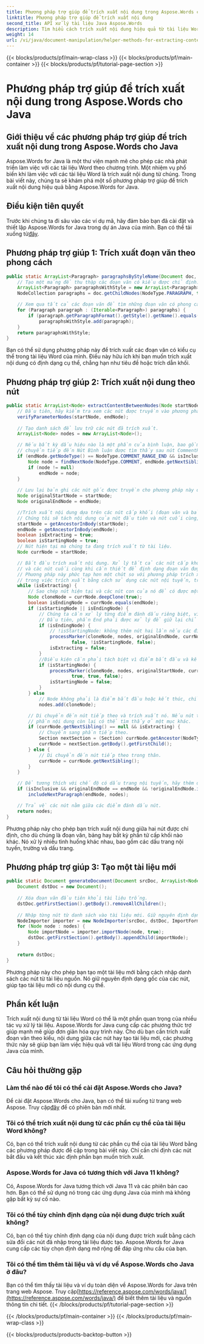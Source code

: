 ```yaml
---
title: Phương pháp trợ giúp để trích xuất nội dung trong Aspose.Words cho Java
linktitle: Phương pháp trợ giúp để trích xuất nội dung
second_title: API xử lý tài liệu Java Aspose.Words
description: Tìm hiểu cách trích xuất nội dung hiệu quả từ tài liệu Word bằng Aspose.Words for Java. Khám phá các phương pháp trợ giúp, định dạng tùy chỉnh và nhiều hơn nữa trong hướng dẫn toàn diện này.
weight: 14
url: /vi/java/document-manipulation/helper-methods-for-extracting-content/
---
```


{{< blocks/products/pf/main-wrap-class >}}
{{< blocks/products/pf/main-container >}}
{{< blocks/products/pf/tutorial-page-section >}}

# Phương pháp trợ giúp để trích xuất nội dung trong Aspose.Words cho Java


## Giới thiệu về các phương pháp trợ giúp để trích xuất nội dung trong Aspose.Words cho Java

Aspose.Words for Java là một thư viện mạnh mẽ cho phép các nhà phát triển làm việc với các tài liệu Word theo chương trình. Một nhiệm vụ phổ biến khi làm việc với các tài liệu Word là trích xuất nội dung từ chúng. Trong bài viết này, chúng ta sẽ khám phá một số phương pháp trợ giúp để trích xuất nội dung hiệu quả bằng Aspose.Words for Java.

## Điều kiện tiên quyết

Trước khi chúng ta đi sâu vào các ví dụ mã, hãy đảm bảo bạn đã cài đặt và thiết lập Aspose.Words for Java trong dự án Java của mình. Bạn có thể tải xuống từ[đây](https://releases.aspose.com/words/java/).

## Phương pháp trợ giúp 1: Trích xuất đoạn văn theo phong cách

```java
public static ArrayList<Paragraph> paragraphsByStyleName(Document doc, String styleName) {
    // Tạo một mảng để thu thập các đoạn văn có kiểu được chỉ định.
    ArrayList<Paragraph> paragraphsWithStyle = new ArrayList<Paragraph>();
    NodeCollection paragraphs = doc.getChildNodes(NodeType.PARAGRAPH, true);

    // Xem qua tất cả các đoạn văn để tìm những đoạn văn có phong cách được chỉ định.
    for (Paragraph paragraph : (Iterable<Paragraph>) paragraphs) {
        if (paragraph.getParagraphFormat().getStyle().getName().equals(styleName))
            paragraphsWithStyle.add(paragraph);
    }
    return paragraphsWithStyle;
}
```

Bạn có thể sử dụng phương pháp này để trích xuất các đoạn văn có kiểu cụ thể trong tài liệu Word của mình. Điều này hữu ích khi bạn muốn trích xuất nội dung có định dạng cụ thể, chẳng hạn như tiêu đề hoặc trích dẫn khối.

## Phương pháp trợ giúp 2: Trích xuất nội dung theo nút

```java
public static ArrayList<Node> extractContentBetweenNodes(Node startNode, Node endNode, boolean isInclusive) {
    // Đầu tiên, hãy kiểm tra xem các nút được truyền vào phương pháp này có hợp lệ để sử dụng hay không.
    verifyParameterNodes(startNode, endNode);
    
    // Tạo danh sách để lưu trữ các nút đã trích xuất.
    ArrayList<Node> nodes = new ArrayList<Node>();

    // Nếu bất kỳ dấu hiệu nào là một phần của bình luận, bao gồm cả bình luận đó, chúng ta cần di chuyển con trỏ
    // chuyển tiếp đến Nút Bình luận được tìm thấy sau nút CommentRangeEnd.
    if (endNode.getNodeType() == NodeType.COMMENT_RANGE_END && isInclusive) {
        Node node = findNextNode(NodeType.COMMENT, endNode.getNextSibling());
        if (node != null)
            endNode = node;
    }
    
    // Lưu lại bản ghi các nút gốc được truyền cho phương pháp này để phân tách các nút đánh dấu nếu cần.
    Node originalStartNode = startNode;
    Node originalEndNode = endNode;

    //Trích xuất nội dung dựa trên các nút cấp khối (đoạn văn và bảng). Duyệt qua các nút cha để tìm chúng.
    // Chúng tôi sẽ tách nội dung của nút đầu tiên và nút cuối cùng, tùy thuộc vào việc các nút đánh dấu có nằm trong dòng hay không.
    startNode = getAncestorInBody(startNode);
    endNode = getAncestorInBody(endNode);
    boolean isExtracting = true;
    boolean isStartingNode = true;
    // Nút hiện tại mà chúng ta đang trích xuất từ tài liệu.
    Node currNode = startNode;

    // Bắt đầu trích xuất nội dung. Xử lý tất cả các nút cấp khối và tách riêng nút đầu tiên
    // và các nút cuối cùng khi cần thiết để định dạng đoạn văn được giữ nguyên.
    // Phương pháp này phức tạp hơn một chút so với phương pháp trích xuất thông thường vì chúng ta cần phải phân tích
    // trong việc trích xuất bằng cách sử dụng các nút nội tuyến, trường, dấu trang, v.v. để làm cho nó hữu ích.
    while (isExtracting) {
        // Sao chép nút hiện tại và các nút con của nó để có được một bản sao.
        Node cloneNode = currNode.deepClone(true);
        boolean isEndingNode = currNode.equals(endNode);
        if (isStartingNode || isEndingNode) {
            // Chúng ta cần xử lý từng điểm đánh dấu riêng biệt, vì vậy hãy chuyển nó sang một phương pháp riêng biệt.
            // Đầu tiên, phần End phải được xử lý để giữ lại chỉ mục của nút.
            if (isEndingNode) {
                // !isStartingNode: không thêm nút hai lần nếu các điểm đánh dấu là cùng một nút.
                processMarker(cloneNode, nodes, originalEndNode, currNode, isInclusive,
                        false, !isStartingNode, false);
                isExtracting = false;
            }
            //Điều kiện cần phải tách biệt vì điểm bắt đầu và kết thúc ở cấp độ khối có thể là cùng một nút.
            if (isStartingNode) {
                processMarker(cloneNode, nodes, originalStartNode, currNode, isInclusive,
                        true, true, false);
                isStartingNode = false;
            }
        } else
            // Node không phải là điểm bắt đầu hoặc kết thúc, chỉ cần thêm bản sao vào danh sách.
            nodes.add(cloneNode);

        // Di chuyển đến nút tiếp theo và trích xuất nó. Nếu nút tiếp theo là null,
        // phần nội dung còn lại có thể tìm thấy ở một mục khác.
        if (currNode.getNextSibling() == null && isExtracting) {
            // Chuyển sang phần tiếp theo.
            Section nextSection = (Section) currNode.getAncestor(NodeType.SECTION).getNextSibling();
            currNode = nextSection.getBody().getFirstChild();
        } else {
            // Di chuyển đến nút tiếp theo trong thân.
            currNode = currNode.getNextSibling();
        }
    }

    // Để tương thích với chế độ có dấu trang nội tuyến, hãy thêm đoạn văn tiếp theo (trống).
    if (isInclusive && originalEndNode == endNode && !originalEndNode.isComposite())
        includeNextParagraph(endNode, nodes);

    // Trả về các nút nằm giữa các điểm đánh dấu nút.
    return nodes;
}
```

Phương pháp này cho phép bạn trích xuất nội dung giữa hai nút được chỉ định, cho dù chúng là đoạn văn, bảng hay bất kỳ phần tử cấp khối nào khác. Nó xử lý nhiều tình huống khác nhau, bao gồm các dấu trang nội tuyến, trường và dấu trang.

## Phương pháp trợ giúp 3: Tạo một tài liệu mới

```java
public static Document generateDocument(Document srcDoc, ArrayList<Node> nodes) throws Exception {
    Document dstDoc = new Document();
    
    // Xóa đoạn văn đầu tiên khỏi tài liệu trống.
    dstDoc.getFirstSection().getBody().removeAllChildren();
    
    // Nhập từng nút từ danh sách vào tài liệu mới. Giữ nguyên định dạng gốc của nút.
    NodeImporter importer = new NodeImporter(srcDoc, dstDoc, ImportFormatMode.KEEP_SOURCE_FORMATTING);
    for (Node node : nodes) {
        Node importNode = importer.importNode(node, true);
        dstDoc.getFirstSection().getBody().appendChild(importNode);
    }
    
    return dstDoc;
}
```

Phương pháp này cho phép bạn tạo một tài liệu mới bằng cách nhập danh sách các nút từ tài liệu nguồn. Nó giữ nguyên định dạng gốc của các nút, giúp tạo tài liệu mới có nội dung cụ thể.

## Phần kết luận

Trích xuất nội dung từ tài liệu Word có thể là một phần quan trọng của nhiều tác vụ xử lý tài liệu. Aspose.Words for Java cung cấp các phương thức trợ giúp mạnh mẽ giúp đơn giản hóa quy trình này. Cho dù bạn cần trích xuất đoạn văn theo kiểu, nội dung giữa các nút hay tạo tài liệu mới, các phương thức này sẽ giúp bạn làm việc hiệu quả với tài liệu Word trong các ứng dụng Java của mình.

## Câu hỏi thường gặp

### Làm thế nào để tôi có thể cài đặt Aspose.Words cho Java?

 Để cài đặt Aspose.Words cho Java, bạn có thể tải xuống từ trang web Aspose. Truy cập[đây](https://releases.aspose.com/words/java/) để có phiên bản mới nhất.

### Tôi có thể trích xuất nội dung từ các phần cụ thể của tài liệu Word không?

Có, bạn có thể trích xuất nội dung từ các phần cụ thể của tài liệu Word bằng các phương pháp được đề cập trong bài viết này. Chỉ cần chỉ định các nút bắt đầu và kết thúc xác định phần bạn muốn trích xuất.

### Aspose.Words for Java có tương thích với Java 11 không?

Có, Aspose.Words for Java tương thích với Java 11 và các phiên bản cao hơn. Bạn có thể sử dụng nó trong các ứng dụng Java của mình mà không gặp bất kỳ sự cố nào.

### Tôi có thể tùy chỉnh định dạng của nội dung được trích xuất không?

Có, bạn có thể tùy chỉnh định dạng của nội dung được trích xuất bằng cách sửa đổi các nút đã nhập trong tài liệu được tạo. Aspose.Words for Java cung cấp các tùy chọn định dạng mở rộng để đáp ứng nhu cầu của bạn.

### Tôi có thể tìm thêm tài liệu và ví dụ về Aspose.Words cho Java ở đâu?

 Bạn có thể tìm thấy tài liệu và ví dụ toàn diện về Aspose.Words for Java trên trang web Aspose. Truy cập[https://reference.aspose.com/words/java/](https://reference.aspose.com/words/java/) để biết thêm tài liệu và nguồn thông tin chi tiết.
{{< /blocks/products/pf/tutorial-page-section >}}

{{< /blocks/products/pf/main-container >}}
{{< /blocks/products/pf/main-wrap-class >}}

{{< blocks/products/products-backtop-button >}}
